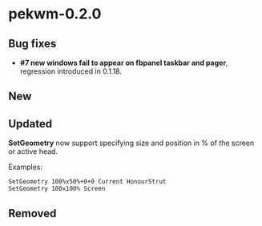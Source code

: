pekwm-0.2.0
===========

Bug fixes
---------

* **#7 new windows fail to appear on fbpanel taskbar and pager**, regression introduced in 0.1.18.

New
---


Updated
-------

**SetGeometry** now support specifying size and position in % of the
screen or active head.

Examples:

```
SetGeometry 100%x50%+0+0 Current HonourStrut
SetGeometry 100x100% Screen
```

Removed
-------

